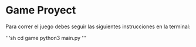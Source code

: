 # Game Proyect

Para correr el juego debes seguir las siguientes instrucciones en la terminal:

'''sh
cd game
python3 main.py
'''
